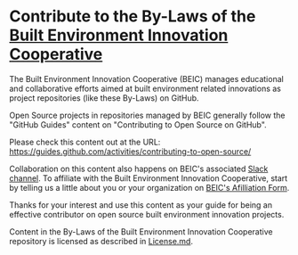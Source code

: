# Contribute to the By-Laws of the [Built Environment Innovation Cooperative](https://beicoop.wordpress.com/)

The Built Environment Innovation Cooperative (BEIC) manages educational and collaborative efforts aimed at built environment related innovations as project repositories (like these By-Laws) on GitHub. 

Open Source projects in repositories managed by BEIC generally follow the "GitHub Guides" content on "Contributing to Open Source on GitHub".

Please check this content out at the URL:
https://guides.github.com/activities/contributing-to-open-source/

Collaboration on this content also happens on BEIC's associated [Slack channel](https://beico-op.slack.com/messages/bylaws/details/).  To affiliate with the Built Environment Innovation Cooperative, start by telling us a little about you or your organization on [BEIC's Afilliation Form](https://docs.google.com/forms/d/e/1FAIpQLSdjlDQRn-31gqJOIaE5mJFiDzCgRSvjKrhIYE_iU36ZzLzeJg/viewform).

Thanks for your interest and use this content as your guide for being an effective contributor on open source built environment innovation projects.

Content in the By-Laws of the Built Environment Innovation Cooperative repository is licensed as described in [License.md](https://github.com/BEICBIM/BEICPBLChallenge/blob/master/License.md).
